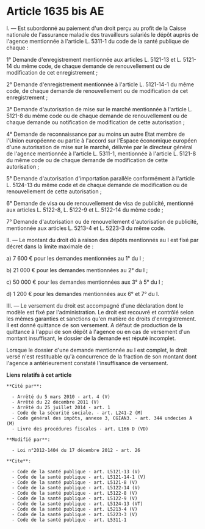 # Article 1635 bis AE

I. ― Est subordonné au paiement d'un droit perçu au profit de la Caisse nationale de l'assurance maladie des travailleurs
salariés le dépôt auprès de l'agence mentionnée à l'article L. 5311-1 du code de la santé publique de chaque : 

1° Demande d'enregistrement mentionnée aux articles L. 5121-13 et L. 5121-14 du même code, de chaque demande de
renouvellement ou de modification de cet enregistrement ; 

2° Demande d'enregistrement mentionnée à l'article L. 5121-14-1 du même code, de chaque demande de renouvellement ou de
modification de cet enregistrement ; 

3° Demande d'autorisation de mise sur le marché mentionnée à l'article L. 5121-8 du même code ou de chaque demande de
renouvellement ou de chaque demande ou notification de modification de cette autorisation ; 

4° Demande de reconnaissance par au moins un autre Etat membre de l'Union européenne ou partie à l'accord sur l'Espace
économique européen d'une autorisation de mise sur le marché, délivrée par le directeur général de l'agence mentionnée à
l'article L. 5311-1, mentionnée à l'article L. 5121-8 du même code ou de chaque demande de modification de cette
autorisation ; 

5° Demande d'autorisation d'importation parallèle conformément à l'article L. 5124-13 du même code et de chaque demande de
modification ou de renouvellement de cette autorisation ; 

6° Demande de visa ou de renouvellement de visa de publicité, mentionné aux articles L. 5122-8, L. 5122-9 et L. 5122-14 du
même code ; 

7° Demande d'autorisation ou de renouvellement d'autorisation de publicité, mentionnée aux articles L. 5213-4 et L. 5223-3 du
même code. 

II. ― Le montant du droit dû à raison des dépôts mentionnés au I est fixé par décret dans la limite maximale de : 

a) 7 600 € pour les demandes mentionnées au 1° du I ; 

b) 21 000 € pour les demandes mentionnées au 2° du I ; 

c) 50 000 € pour les demandes mentionnées aux 3° à 5° du I ; 

d) 1 200 € pour les demandes mentionnées aux 6° et 7° du I. 

III. ― Le versement du droit est accompagné d'une déclaration dont le modèle est fixé par l'administration. Le droit est
recouvré et contrôlé selon les mêmes garanties et sanctions qu'en matière de droits d'enregistrement. Il est donné quittance
de son versement. A défaut de production de la quittance à l'appui de son dépôt à l'agence ou en cas de versement d'un
montant insuffisant, le dossier de la demande est réputé incomplet. 

Lorsque le dossier d'une demande mentionnée au I est complet, le droit versé n'est restituable qu'à concurrence de la
fraction de son montant dont l'agence a antérieurement constaté l'insuffisance de versement.

**Liens relatifs à cet article**

	**Cité par**:

	  - Arrêté du 5 mars 2010 - art. 4 (V)
	  - Arrêté du 22 décembre 2011 (V)
	  - Arrêté du 25 juillet 2014 - art. 1
	  - Code de la sécurité sociale. - art. L241-2 (M)
	  - Code général des impôts, annexe 3, CGIAN3. - art. 344 undecies A (M)
	  - Livre des procédures fiscales - art. L166 D (VD)

	**Modifié par**:

	  - Loi n°2012-1404 du 17 décembre 2012 - art. 26

	**Cite**:

	  - Code de la santé publique - art. L5121-13 (V)
	  - Code de la santé publique - art. L5121-14-1 (V)
	  - Code de la santé publique - art. L5121-8 (V)
	  - Code de la santé publique - art. L5122-14 (V)
	  - Code de la santé publique - art. L5122-8 (V)
	  - Code de la santé publique - art. L5122-9 (V)
	  - Code de la santé publique - art. L5124-13 (VT)
	  - Code de la santé publique - art. L5213-4 (V)
	  - Code de la santé publique - art. L5223-3 (V)
	  - Code de la santé publique - art. L5311-1
